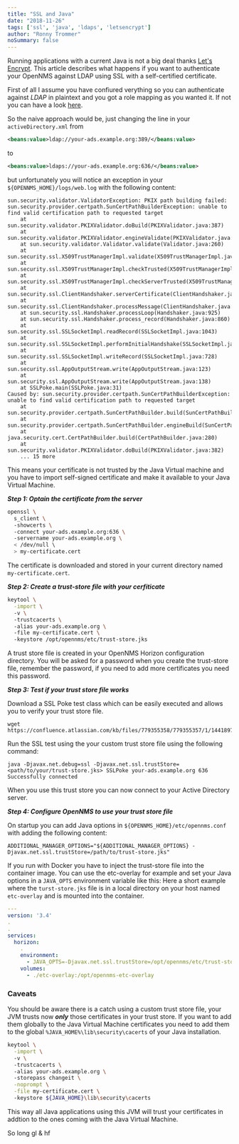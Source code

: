 ```yaml
---
title: "SSL and Java"
date: "2018-11-26"
tags: ['ssl', 'java', 'ldaps', 'letsencrypt']
author: "Ronny Trommer"
noSummary: false
---
```


Running applications with a current Java is not a big deal thanks [Let's Encrypt](https://letsencrypt.org/).
This article describes what happens if you want to authenticate your OpenNMS against LDAP using SSL with a self-certified certificate.

First of all I assume you have confiured verything so you can authenticate against _LDAP_ in plaintext and you got a role mapping as you wanted it.
If not you can have a look [here](https://blog.no42.org/code/horizon-ldap-authentication/).

So the naive approach would be, just changing the line in your `activeDirectory.xml` from

```xml
<beans:value>ldap://your-ads.example.org:389/</beans:value>
```

to 

```xml
<beans:value>ldaps://your-ads.example.org:636/</beans:value>
```

but unfortunately you will notice an exception in your `${OPENNMS_HOME}/logs/web.log` with the following content:

```
sun.security.validator.ValidatorException: PKIX path building failed: sun.security.provider.certpath.SunCertPathBuilderException: unable to find valid certification path to requested target
	at sun.security.validator.PKIXValidator.doBuild(PKIXValidator.java:387)
	at sun.security.validator.PKIXValidator.engineValidate(PKIXValidator.java:292)
	at sun.security.validator.Validator.validate(Validator.java:260)
	at sun.security.ssl.X509TrustManagerImpl.validate(X509TrustManagerImpl.java:324)
	at sun.security.ssl.X509TrustManagerImpl.checkTrusted(X509TrustManagerImpl.java:229)
	at sun.security.ssl.X509TrustManagerImpl.checkServerTrusted(X509TrustManagerImpl.java:124)
	at sun.security.ssl.ClientHandshaker.serverCertificate(ClientHandshaker.java:1351)
	at sun.security.ssl.ClientHandshaker.processMessage(ClientHandshaker.java:156)
	at sun.security.ssl.Handshaker.processLoop(Handshaker.java:925)
	at sun.security.ssl.Handshaker.process_record(Handshaker.java:860)
	at sun.security.ssl.SSLSocketImpl.readRecord(SSLSocketImpl.java:1043)
	at sun.security.ssl.SSLSocketImpl.performInitialHandshake(SSLSocketImpl.java:1343)
	at sun.security.ssl.SSLSocketImpl.writeRecord(SSLSocketImpl.java:728)
	at sun.security.ssl.AppOutputStream.write(AppOutputStream.java:123)
	at sun.security.ssl.AppOutputStream.write(AppOutputStream.java:138)
	at SSLPoke.main(SSLPoke.java:31)
Caused by: sun.security.provider.certpath.SunCertPathBuilderException: unable to find valid certification path to requested target
	at sun.security.provider.certpath.SunCertPathBuilder.build(SunCertPathBuilder.java:145)
	at sun.security.provider.certpath.SunCertPathBuilder.engineBuild(SunCertPathBuilder.java:131)
	at java.security.cert.CertPathBuilder.build(CertPathBuilder.java:280)
	at sun.security.validator.PKIXValidator.doBuild(PKIXValidator.java:382)
	... 15 more
```

This means your certificate is not trusted by the Java Virtual machine and you have to import self-signed certificate and make it available to your Java Virtual Machine.

***Step 1: Optain the certificate from the server***

```bash
openssl \
  s_client \ 
  -showcerts \ 
  -connect your-ads.example.org:636 \ 
  -servername your-ads.example.org \ 
  < /dev/null \ 
  > my-certificate.cert
```

The certificate is downloaded and stored in your current directory named `my-certificate.cert`.

***Step 2: Create a trust-store file with your cerfiticate***

```bash
keytool \
  -import \ 
  -v \ 
  -trustcacerts \ 
  -alias your-ads.example.org \ 
  -file my-certificate.cert \ 
  -keystore /opt/opennms/etc/trust-store.jks
```

A trust store file is created in your OpenNMS Horizon configuration directory.
You will be asked for a password when you create the trust-store file, remember the password, if you need to add more certificates you need this password.


***Step 3: Test if your trust store file works***

Download a SSL Poke test class which can be easily executed and allows you to verify your trust store file.

```
wget https://confluence.atlassian.com/kb/files/779355358/779355357/1/1441897666313/SSLPoke.class
```

Run the SSL test using the your custom trust store file using the following command:

```
java -Djavax.net.debug=ssl -Djavax.net.ssl.trustStore=<path/to/your/trust-store.jks> SSLPoke your-ads.example.org 636
Successfully connected
```

When you use this trust store you can now connect to your Active Directory server.

***Step 4: Configure OpenNMS to use your trust store file***

On startup you can add Java options in `${OPENNMS_HOME}/etc/opennms.conf` with adding the following content:

```
ADDITIONAL_MANAGER_OPTIONS="${ADDITIONAL_MANAGER_OPTIONS} -Djavax.net.ssl.trustStore=/path/to/trust-store.jks"
```

If you run with Docker you have to inject the trust-store file into the container image.
You can use the etc-overlay for example and set your Java options in a `JAVA_OPTS` environment variable like this:
Here a short example where the `turst-store.jks` file is in a local directory on your host named `etc-overlay` and is mounted into the container.

```yaml
---
version: '3.4'
.
.
services:
  horizon:
    .
    environment:
      - JAVA_OPTS=-Djavax.net.ssl.trustStore=/opt/opennms/etc/trust-store.jks
    volumes:
      - ./etc-overlay:/opt/opennms-etc-overlay
```

### Caveats

You should be aware there is a catch using a custom trust store file, your JVM trusts now ***only*** those certificates in your trust store.
If you want to add them globally to the Java Virtual Machine certificates you need to add them to the global `%JAVA_HOME%\lib\security\cacerts` of your Java installation.


```bash
keytool \
  -import \ 
  -v \ 
  -trustcacerts \ 
  -alias your-ads.example.org \ 
  -storepass changeit \
  -noprompt \
  -file my-certificate.cert \ 
  -keystore ${JAVA_HOME}\lib\security\cacerts
```

This way all Java applications using this JVM will trust your certificates in addtion to the ones coming with the Java Virtual Machine.

So long gl & hf

